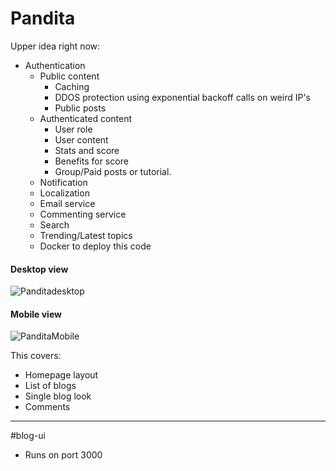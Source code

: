 # Pandita

Upper idea right now:

- Authentication
  - Public content
    - Caching
    - DDOS protection using exponential backoff calls on weird IP's
    - Public posts
  - Authenticated content
    - User role
    - User content
    - Stats and score
    - Benefits for score
    - Group/Paid posts or tutorial.
  - Notification
  - Localization
  - Email service
  - Commenting service
  - Search
  - Trending/Latest topics
  - Docker to deploy this code
  
 #### Desktop view
![Panditadesktop](https://github.com/Himachallad/Pandita/assets/20709166/189edd2b-e61c-4f80-9441-c20f261907a6)


#### Mobile view
![PanditaMobile](https://github.com/Himachallad/Pandita/assets/20709166/3b4d6f67-a592-4c10-a568-e4642e1006fc)

This covers:
- Homepage layout
- List of blogs
- Single blog look
- Comments

-----------------------------------------------------------------------------------------------------------------

#blog-ui
- Runs on port 3000
